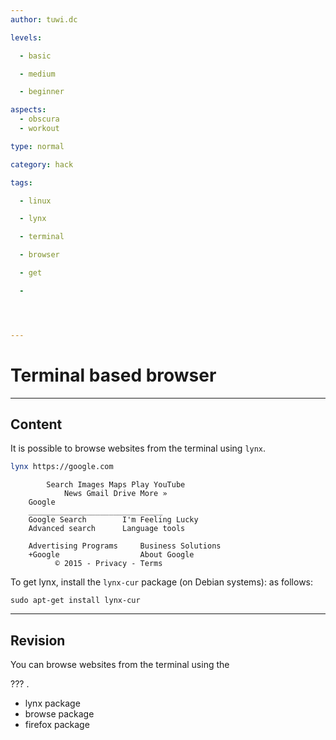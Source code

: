 ```yaml
---
author: tuwi.dc

levels:

  - basic

  - medium

  - beginner

aspects:
  - obscura
  - workout

type: normal

category: hack

tags:

  - linux

  - lynx

  - terminal

  - browser

  - get

  - 




---
```


# Terminal based browser

---
## Content

It is possible to browse websites from the terminal using `lynx`.

```bash
lynx https://google.com
```

```ssh
        Search Images Maps Play YouTube
            News Gmail Drive More »
	Google
	______________________________
	Google Search        I'm Feeling Lucky
    Advanced search      Language tools

	Advertising Programs     Business Solutions
    +Google                  About Google
          © 2015 - Privacy - Terms
```

To get lynx, install the `lynx-cur` package (on Debian systems): as follows:
```
sudo apt-get install lynx-cur
```

---
## Revision

You can browse websites from the terminal using the 

??? .


* lynx package
* browse package
* firefox package

 

